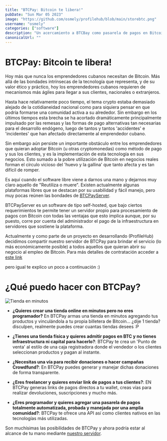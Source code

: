 ```yaml
---
title: "BTCPay: Bitcoin te libera!"
pubDate: "Sun Mar 05 2023"
image: "https://github.com/osmely/profilehub/blob/main/storebtc.png"
username: "osmely"
categories: ["software"]
description: "Un acercamiento a BTCBay como pasarela de pagos en Bitcoin lista para usar."
canonicalUrl: ""
---
```


# BTCPay: Bitcoin te libera!

Hoy más que nunca los emprendedores cubanos necesitan de Bitcoin. Más allá de las bondades intrínsecas de la tecnología que representa, y de su valor ético y práctico, hoy los emprendedores cubanos requieren de mecanismos más ágiles para llegar a sus clientes, nacionales o extranjeros.

Hasta hace relativamente poco tiempo, el tema crypto estaba demasiado alejado de la cotidianeidad nacional como para siquiera pensar en que podría formarse una comunidad activa a su alrededor. Sin embargo en los últimos tiempos esta brecha se ha acortado dramáticamente principalmente impulsado por las remesas y las formas de pago alternativas tan necesarias para el desarrollo endógeno, luego de tantos y tantos 'accidentes' e 'incidentes' que han afectado directamente al emprendedor cubano.

Sin embargo aún persiste un importante obstáculo entre los emprendedores que quieran adoptar Bitcoin (u otras cryptomonedas) como método de pago y sus los clientes, y es la implementación de esta tecnología en sus negocios. Esto sumado a la pobre utilización de Bitcoin en negocios reales forman el círculo vicioso del 'huevo y la gallina' que tanto afecta y es tan difícil de romper.

Es aquí cuando el software libre viene a darnos una mano y dejarnos muy claro aquello de "Reutiliza o muere". Existen actualmente algunas plataformas libres que se destacan por su usabilidad y fácil manejo, pero muy pocas reúnen las bondades de [BTCPayServer](https://btcpayserver.org). 

BTCPayServer es un software de tipo self-hosted, que bajo ciertos requerimientos te permite tener un servidor propio para procesamiento de pagos con Bitcoin con todas las ventajas que esto implica aunque, por su puesto, corre por cuenta del administrador el pago de la infraestructura en servidores que sostiene la plataforma. 

Actualmente y como parte de un proyecto en desarrollando (ProfileHub) decidimos compartir nuestro servidor de BTCPay para brindar el servicio (lo más económicamente posible) a todos aquellos que quieran abrir su negocio al empleo de Bitcoin. Para más detalles de contratación acceder a [este link](https://btcpayserver.nicepage.io/)

pero igual te explico un poco a continuación :)  

# ¿Qué puedo hacer con BTCPay?

![Tienda en minutos](https://github.com/osmely/profilehub/blob/main/storebtc.png)


- **¿Quieres crear una tienda online en minutos pero no eres programador?**
	En BTCPay armas una tienda en minutos agregando tus productos y vinculándola a tu propia billetera de Bitcoin... ¿dije 1 tienda? disculpen, realmente puedes crear cuantas tiendas desees :P
	
- **¿Tienes una tienda física y quieres admitir pagos en BTC y no tienes infraestructura ni capital para hacerlo?**: BTCPay te crea un 'Punto de venta' al estilo de una caja registradora donde el vendedor o los clientes seleccionan productos y pagan al instante.

- **¿Necesitas una vía para recibir donaciones o hacer campañas Crowdfund?**: En BTCPay puedes generar y manejar dichas donaciones de forma transparente.

- **¿Eres freelancer y quieres enviar link de pagos a tus clientes?**: EN BTCPay generas links de pagos directos a tu wallet, creas vías para realizar devoluciones, suscripciones y mucho más.

- **¿Eres programador y quieres agregar una pasarela de pagos totalmente automatizada, probada y manejada por una amplia comunidad?**: BTCPay te ofrece una API así como clientes nativos en las tecnologías más utilizadas.

Son muchísimas las posibilidades de BTCPay y ahora podría estar al alcance de tu mano mediante [nuestro servidor](https://btcpayserver.nicepage.io).

